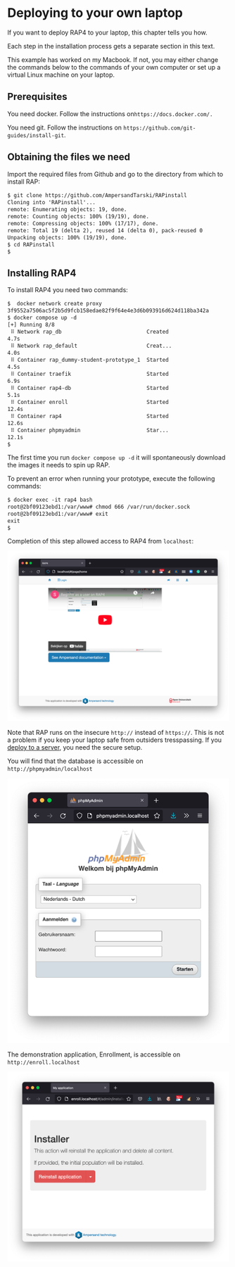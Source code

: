 # Deploying to your own laptop

If you want to deploy RAP4 to your laptop, this chapter tells you how.

Each step in the installation process gets a separate section in this text.

This example has worked on my Macbook. If not, you may either change the commands below to the commands of your own computer or set up a virtual Linux machine on your laptop.

## Prerequisites

You need docker. Follow the instructions on`https://docs.docker.com/.`

You need git. Follow the instructions on `https://github.com/git-guides/install-git`.

## Obtaining the files we need

Import the required files from Github and go to the directory from which to install RAP:

```text
$ git clone https://github.com/AmpersandTarski/RAPinstall
Cloning into 'RAPinstall'...
remote: Enumerating objects: 19, done.
remote: Counting objects: 100% (19/19), done.
remote: Compressing objects: 100% (17/17), done.
remote: Total 19 (delta 2), reused 14 (delta 0), pack-reused 0
Unpacking objects: 100% (19/19), done.
$ cd RAPinstall
$ 
```

## Installing RAP4

To install RAP4 you need two commands:

```text
$  docker network create proxy
3f9552a7506ac5f2b5d9fcb158edae82f9f64e4e3d6b093916d624d118ba342a
$ docker compose up -d
[+] Running 8/8
 ⠿ Network rap_db                           Created                        4.7s
 ⠿ Network rap_default                      Creat...                       4.0s
 ⠿ Container rap_dummy-student-prototype_1  Started                        4.5s
 ⠿ Container traefik                        Started                        6.9s
 ⠿ Container rap4-db                        Started                        5.1s
 ⠿ Container enroll                         Started                       12.4s
 ⠿ Container rap4                           Started                       12.6s
 ⠿ Container phpmyadmin                     Star...                       12.1s
$ 
```

The first time you run `docker compose up -d` it will spontaneously download the images it needs to spin up RAP.

To prevent an error when running your prototype, execute the following commands:

```text
$ docker exec -it rap4 bash
root@2bf09123ebd1:/var/www# chmod 666 /var/run/docker.sock 
root@2bf09123ebd1:/var/www# exit
exit
$ 
```

Completion of this step allowed access to RAP4 from `localhost`:

![](../.gitbook/assets/schermafbeelding-2021-07-31-om-08.31.22.png)

Note that RAP runs on the insecure `http://` instead of `https://`.  This is not a problem if you keep your laptop safe from outsiders tresspassing. If you [deploy to a server](deploying-ounl-rap3.md), you need the secure setup.

You will find that the database is accessible on `http://phpmyadmin/localhost`

![](../.gitbook/assets/schermafbeelding-2021-07-31-om-08.36.16.png)

The demonstration application, Enrollment, is accessible on `http://enroll.localhost`

![](../.gitbook/assets/schermafbeelding-2021-07-31-om-08.37.47.png)

